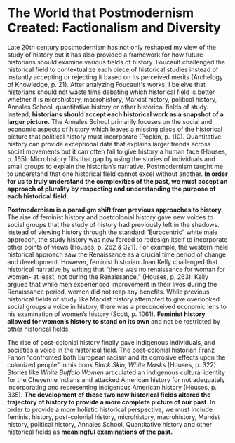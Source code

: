 # The World that Postmodernism Created: Factionalism and Diversity
	
Late 20th century postmodernism has not only reshaped my view of the study of history but it has also provided a framework for how future historians should examine various fields of history. Foucault challenged the historical field to contextualize each piece of historical studies instead of instantly accepting or rejecting it based on its perceived merits (Archelogy of Knowledge, p. 21). After analyzing Foucault's works, I beleive that historians should not waste time debating which historical field is better whether it is microhistory, macrohistory, Marxist history, political history, Annales School, quantitative history or other historical fields of study. Instead, **historians should accept each historical work as a snapshot of a larger picture.** The Annales School primarily focuses on the social and economic aspects of history which leaves a missing piece of the historical picture that political history must incorporate (Popkin, p. 110). Quantitative history can provide exceptional data that explains larger trends across social movements but it can often fail to give history a human face (Houses, p. 165). Microhistory fills that gap by using the stories of individuals and small groups to explain the historian’s narrative. Postmodernism taught me to understand that one historical field cannot excel without another. **In order for us to truly understand the complexities of the past, we must accept an approach of plurality by respecting and understanding the purpose of each historical field.** 
	
**Postmodernism is a paradigm shift from previous approaches to history**. The rise of feminist history and postcolonial history gave new voices to social groups that the study of history had previously left in the shadows. Instead of viewing history through the standard “Eurocentric” white male approach, the study history was now forced to redesign itself to incorporate other points of views (Houses, p. 262 & 321). For example, the western male historical approach saw the Renaissance as a crucial time period of change and development. However, feminist historian Joan Kelly challenged that historical narrative by writing that “there was no renaissance for woman for women- at least, not during the Renaissance,” (Houses, p. 263). Kelly argued that while men experienced improvement in their lives during the Renaissance period, women did not reap any benefits. While previous historical fields of study like Marxist history attempted to give overlooked social groups a voice in history, there was a preconceived economic lens to his examination of women’s history (Scott, p. 1061). **Feminist history allowed for women’s history to stand on its own** and not be restricted by other historical fields. 
	
The rise of post-colonial history finally gave indigenous individuals, and societies a voice in the historical field. The post-colonial historian Franz Fanon “confronted both European racism and its corrosive effects upon the colonized people” in his book *Black Skin, White Masks* (Houses, p. 322). Stories like *White Buffalo Women* articulated an indigenous cultural identity for the Cheyenne Indians and attacked American history for not adequately incorporating and representing indigenous American history (Houses, p. 335). **The development of these two new historical fields altered the trajectory of history to provide a more complete picture of our past**. In order to provide a more holistic historical perspective, we must include feminist history, post-colonial history, microhistory, macrohistory, Marxist history, political history, Annales School, Quantitative history and other historical fields as **meaningful examinations of the past.** 
